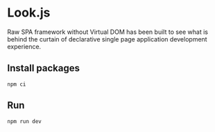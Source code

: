 # Look.js

Raw SPA framework without Virtual DOM has been built to see what is behind the curtain of declarative single page application development experience.

## Install packages

`npm ci`

## Run

`npm run dev`
